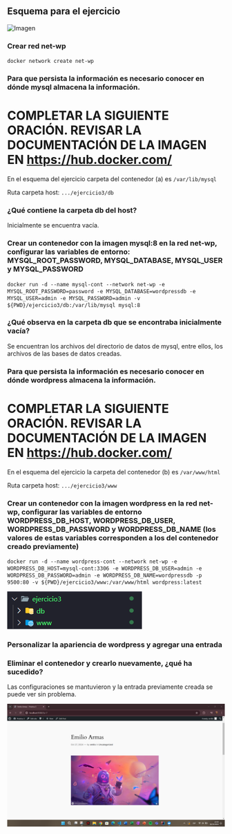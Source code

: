 ## Esquema para el ejercicio
![Imagen](img/esquema-ejercicio3.PNG)

### Crear red net-wp
```
docker network create net-wp
```

### Para que persista la información es necesario conocer en dónde mysql almacena la información.
# COMPLETAR LA SIGUIENTE ORACIÓN. REVISAR LA DOCUMENTACIÓN DE LA IMAGEN EN https://hub.docker.com/
En el esquema del ejercicio carpeta del contenedor (a) es `/var/lib/mysql`

Ruta carpeta host: `.../ejercicio3/db`

### ¿Qué contiene la carpeta db del host?
Inicialmente se encuentra vacía.

### Crear un contenedor con la imagen mysql:8  en la red net-wp, configurar las variables de entorno: MYSQL_ROOT_PASSWORD, MYSQL_DATABASE, MYSQL_USER y MYSQL_PASSWORD
```
docker run -d --name mysql-cont --network net-wp -e MYSQL_ROOT_PASSWORD=password -e MYSQL_DATABASE=wordpressdb -e MYSQL_USER=admin -e MYSQL_PASSWORD=admin -v ${PWD}/ejercicio3/db:/var/lib/mysql mysql:8
```

### ¿Qué observa en la carpeta db que se encontraba inicialmente vacía?
Se encuentran los archivos del directorio de datos de mysql, entre ellos, los archivos de las bases de datos creadas.

### Para que persista la información es necesario conocer en dónde wordpress almacena la información.
# COMPLETAR LA SIGUIENTE ORACIÓN. REVISAR LA DOCUMENTACIÓN DE LA IMAGEN EN https://hub.docker.com/
En el esquema del ejercicio la carpeta del contenedor (b) es `/var/www/html`

Ruta carpeta host: `.../ejercicio3/www`

### Crear un contenedor con la imagen wordpress en la red net-wp, configurar las variables de entorno WORDPRESS_DB_HOST, WORDPRESS_DB_USER, WORDPRESS_DB_PASSWORD y WORDPRESS_DB_NAME (los valores de estas variables corresponden a los del contenedor creado previamente)
```
docker run -d --name wordpress-cont --network net-wp -e WORDPRESS_DB_HOST=mysql-cont:3306 -e WORDPRESS_DB_USER=admin -e WORDPRESS_DB_PASSWORD=admin -e WORDPRESS_DB_NAME=wordpressdb -p 9500:80 -v ${PWD}/ejercicio3/www:/var/www/html wordpress:latest
```
![alt text](screenshots/image-5.png)

### Personalizar la apariencia de wordpress y agregar una entrada

### Eliminar el contenedor y crearlo nuevamente, ¿qué ha sucedido?
Las configuraciones se mantuvieron y la entrada previamente creada se puede ver sin problema.

![alt text](screenshots/image-1.png)